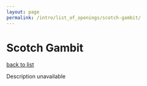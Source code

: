 ```yaml
---
layout: page
permalink: /intro/list_of_openings/scotch-gambit/
---
```


# Scotch Gambit

[back to list](../../intro/list_of_openings)

Description unavailable
